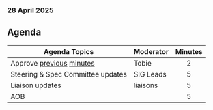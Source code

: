 ###  28 April 2025
##  Agenda
 Agenda Topics | Moderator | Minutes |
| ----- | ----- | :---: |
| Approve [previous](https://github.com/orcwg/orcwg/pull/62) [minutes](https://github.com/orcwg/orcwg/pull/66) | Tobie | 2 |
| Steering & Spec Committee updates | SIG Leads | 5 |
| Liaison updates | liaisons | 5 |
| AOB | | 5 |
